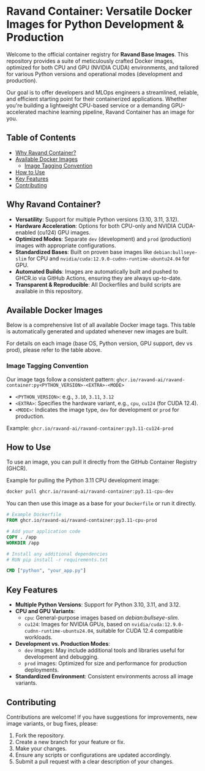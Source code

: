 # Ravand Container: Versatile Docker Images for Python Development & Production

Welcome to the official container registry for **Ravand Base Images**. This repository provides a suite of meticulously crafted Docker images, optimized for both CPU and GPU (NVIDIA CUDA) environments, and tailored for various Python versions and operational modes (development and production).

Our goal is to offer developers and MLOps engineers a streamlined, reliable, and efficient starting point for their containerized applications. Whether you're building a lightweight CPU-based service or a demanding GPU-accelerated machine learning pipeline, Ravand Container has an image for you.

## Table of Contents

* [Why Ravand Container?](#why-ravand-container)
* [Available Docker Images](#available-docker-images)
    * [Image Tagging Convention](#image-tagging-convention)
* [How to Use](#how-to-use)
* [Key Features](#key-features)
* [Contributing](#contributing)

## Why Ravand Container?

* **Versatility**: Support for multiple Python versions (3.10, 3.11, 3.12).
* **Hardware Acceleration**: Options for both CPU-only and NVIDIA CUDA-enabled (cu124) GPU images.
* **Optimized Modes**: Separate `dev` (development) and `prod` (production) images with appropriate configurations.
* **Standardized Bases**: Built on proven base images like `debian:bullseye-slim` for CPU and `nvidia/cuda:12.9.0-cudnn-runtime-ubuntu24.04` for GPU.
* **Automated Builds**: Images are automatically built and pushed to GHCR.io via GitHub Actions, ensuring they are always up-to-date.
* **Transparent & Reproducible**: All Dockerfiles and build scripts are available in this repository.

## Available Docker Images

Below is a comprehensive list of all available Docker image tags. This table is automatically generated and updated whenever new images are built.

<!-- IMAGES_TABLE_START -->
For details on each image (base OS, Python version, GPU support, dev vs prod), please refer to the table above.

### Image Tagging Convention

Our image tags follow a consistent pattern:
`ghcr.io/ravand-ai/ravand-container:py<PYTHON_VERSION>-<EXTRA>-<MODE>`

* `<PYTHON_VERSION>`: e.g., `3.10`, `3.11`, `3.12`
* `<EXTRA>`: Specifies the hardware variant, e.g., `cpu`, `cu124` (for CUDA 12.4).
* `<MODE>`: Indicates the image type, `dev` for development or `prod` for production.

Example: `ghcr.io/ravand-ai/ravand-container:py3.11-cu124-prod`

## How to Use

To use an image, you can pull it directly from the GitHub Container Registry (GHCR).

Example for pulling the Python 3.11 CPU development image:
```bash
docker pull ghcr.io/ravand-ai/ravand-container:py3.11-cpu-dev
```
You can then use this image as a base for your `Dockerfile` or run it directly.
```Dockerfile
# Example Dockerfile
FROM ghcr.io/ravand-ai/ravand-container:py3.11-cpu-prod

# Add your application code
COPY . /app
WORKDIR /app

# Install any additional dependencies
# RUN pip install -r requirements.txt

CMD ["python", "your_app.py"]
```
## Key Features
- **Multiple Python Versions**: Support for Python 3.10, 3.11, and 3.12.
- **CPU and GPU Variants**:
  - `cpu`: General-purpose images based on _debian:bullseye-slim_.
  - `cu124`: Images for NVIDIA GPUs, based on `nvidia/cuda:12.9.0-cudnn-runtime-ubuntu24.04`, suitable for CUDA 12.4 compatible workloads.
- **Development vs. Production Modes**:
  - `dev` images: May include additional tools and libraries useful for development and debugging.
  - `prod` images: Optimized for size and performance for production deployments.
- **Standardized Environment**: Consistent environments across all image variants.

## Contributing
Contributions are welcome! If you have suggestions for improvements, new image variants, or bug fixes, please:

1. Fork the repository.
2. Create a new branch for your feature or fix.
3. Make your changes.
4. Ensure any scripts or configurations are updated accordingly.
5. Submit a pull request with a clear description of your changes.
